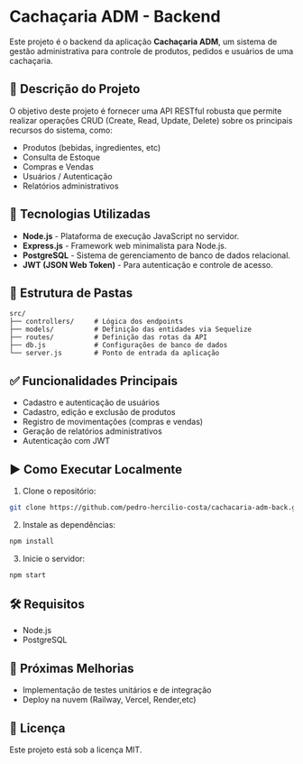 
# Cachaçaria ADM - Backend

Este projeto é o backend da aplicação **Cachaçaria ADM**, um sistema de gestão administrativa para controle de produtos, pedidos e usuários de uma cachaçaria.

## 📝 Descrição do Projeto

O objetivo deste projeto é fornecer uma API RESTful robusta que permite realizar operações CRUD (Create, Read, Update, Delete) sobre os principais recursos do sistema, como:

- Produtos (bebidas, ingredientes, etc)
- Consulta de Estoque
- Compras e Vendas
- Usuários / Autenticação
- Relatórios administrativos

## 🚀 Tecnologias Utilizadas

- **Node.js** - Plataforma de execução JavaScript no servidor.
- **Express.js** - Framework web minimalista para Node.js.
- **PostgreSQL** - Sistema de gerenciamento de banco de dados relacional.
- **JWT (JSON Web Token)** - Para autenticação e controle de acesso.

## 📂 Estrutura de Pastas

```
src/
├── controllers/     # Lógica dos endpoints
├── models/          # Definição das entidades via Sequelize
├── routes/          # Definição das rotas da API
├── db.js            # Configurações de banco de dados
└── server.js        # Ponto de entrada da aplicação
```

## ✅ Funcionalidades Principais

- Cadastro e autenticação de usuários
- Cadastro, edição e exclusão de produtos
- Registro de movimentações (compras e vendas)
- Geração de relatórios administrativos
- Autenticação com JWT

## ▶️ Como Executar Localmente

1. Clone o repositório:

```bash
git clone https://github.com/pedro-hercilio-costa/cachacaria-adm-back.git
```

2. Instale as dependências:

```bash
npm install
```

3. Inicie o servidor:

```bash
npm start
```

## 🛠️ Requisitos

- Node.js
- PostgreSQL

## 📌 Próximas Melhorias

- Implementação de testes unitários e de integração
- Deploy na nuvem (Railway, Vercel, Render,etc)

## 📄 Licença

Este projeto está sob a licença MIT.
